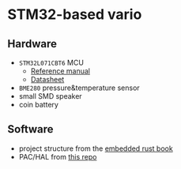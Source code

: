 # STM32-based vario

## Hardware 

- `STM32L071CBT6` MCU
  - [Reference manual](https://www.google.com/url?sa=t&source=web&rct=j&opi=89978449&url=https://www.st.com/resource/en/reference_manual/rm0377-ultralowpower-stm32l0x1-advanced-armbased-32bit-mcus-stmicroelectronics.pdf&ved=2ahUKEwi2oNa_5M2LAxX2RfEDHUMhICYQFnoECBYQAQ&usg=AOvVaw29XzblTsaLMdrlTpNE_gpY)
  - [Datasheet](https://www.lcsc.com/datasheet/lcsc_datasheet_1809301218_STMicroelectronics-STM32L071CBT6_C79758.pdf)
- `BME280` pressure&temperature sensor
- small SMD speaker
- coin battery

## Software

- project structure from the [embedded rust book](https://docs.rust-embedded.org/book/intro/index.html)
- PAC/HAL from [this repo](https://github.com/stm32-rs/stm32-rs)

